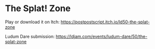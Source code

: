 # The Splat! Zone

Play or download it on Itch: https://postpostscript.itch.io/ld50-the-splat-zone

Ludum Dare submission: https://ldjam.com/events/ludum-dare/50/the-splat-zone
